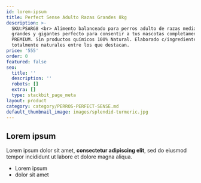 ```yaml
---
id: lorem-ipsum
title: Perfect Sense Adulto Razas Grandes 8kg
description: >-
  SKU:PSARG8 <br> Alimento balanceado para perros adulto de razas medianas,
  grandes y gigantes perfecto para consentir a tus mascotas completamente
  PREMIUM. Sin productos químicos 100% Natural. Elaborado c/ingredientes
  totalmente naturales entre los que destacan.
price: '555'
order: 0
featured: false
seo:
  title: ''
  description: ''
  robots: []
  extra: []
  type: stackbit_page_meta
layout: product
category: category/PERROS-PERFECT-SENSE.md
default_thumbnail_image: images/splendid-turmeric.jpg
---
```

## Lorem ipsum

Lorem ipsum dolor sit amet, **consectetur adipiscing elit**, sed do eiusmod tempor incididunt ut labore et dolore magna aliqua.

- Lorem ipsum
- dolor sit amet